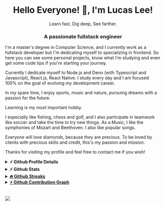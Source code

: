 <h1 align="center">Hello Everyone! 👋, I'm Lucas Lee!</h1>
<p align="center">Learn fast, Dig deep, See farther.</p>
<h3 align="center">A passionate fullstack engineer</h3>

I'm a master's degree in Computer Science, and I currently work as a fullstack developer but I'm dedicating myself to specializing in frontend. So here you can see some personal projects, know what I'm studying and even get some code tips if you're starting your journey.

Currently I dedicate myself to Node.js and Deno (with Typescript and Javascript), React.js, React Native. I study every day and I am focused 100% on the goal of evolving my development career.

In my spare time, I enjoy sports, music and nature, pursuing dreams with a passion for the future.

Learning is my most important hobby.

I especially like fishing, chess and golf, and I also participate in teamwork like soccer and take the time to try new things. As a Music, I like the symphonies of Mozart and Beethoven. I also like popular songs.

Everyone will love diamonds, because they are precious. To be loved by clients with precious skills and credit, this's my passion and mission.

Thanks for visiting my profile and feel free to contact me if you wish!

<details>
  <summary><b>⚡ Github Profile Details</b></summary>
  <p align="center"><img height="180em" src="https://github-profile-summary-cards.vercel.app/api/cards/profile-details?username=hard-working-diamondcreator&theme=github_dark" alt="hard-working-diamondcreator" align = "center"/></p>
</details>

<details>
    <summary><b>⚡ Github Stats</b></summary>
    <div align="center">
        <a href="https://github.com/hard-working-diamondcreator">
        <img height="180em" src="https://github-readme-stats.vercel.app/api?username=hard-working-diamondcreator&show_icons=true&theme=dark&include_all_commits=true&count_private=true"/>
        <img height="180em" src="https://github-readme-stats.vercel.app/api/top-langs/?username=hard-working-diamondcreator&layout=compact&langs_count=7&theme=dark"/>
    </div>
</details>



<details>
    <summary><b>🔥 Github Streaks</b></summary>
    <p align="center"><img src="https://github-readme-streak-stats.herokuapp.com/?user=hard-working-diamondcreator&theme=black-ice&hide_border=true&stroke=0000&background=0D1117&ring=e05397&fire=e05397&currStreakLabel=e05397" alt="hard-working-diamondcreator" /></p>
</details>

<details>
    <summary><b>⚡ Github Contribution Graph</b></summary>
<!--     <p align="center"<a href="#"><img alt="Ashish Kumar Activity Graph" src="https://activity-graph.herokuapp.com/graph?username=hard-working-diamondcreator&bg_color=0D1117&color=e05397&line=e05397&point=FFFFFF&hide_border=true&" /></a></p> -->
</details>

## 
<img src="https://activity-graph.herokuapp.com/graph?username=hard-working-diamondcreator&theme=dracula&bg_color=00000000&color=878787&line=4c8ed9&point=00000000&area=true&hide_border=true">

##
